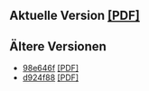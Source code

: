 ## Aktuelle Version [[PDF]](https://github.com/sebastianpech/julia-skriptum/raw/builds/julia-skriptum.pdf)

## Ältere Versionen
- [98e646f](https://github.com/sebastianpech/julia-skriptum/commit/98e646f1d5c29d06635dd5df5181aa1bd627f76e) [[PDF]](https://github.com/sebastianpech/julia-skriptum/raw/builds/98e646f-julia-skriptum.pdf)
- [d924f88](https://github.com/sebastianpech/julia-skriptum/commit/d924f884e590cab488136d81e81c9da9034e02cc) [[PDF]](https://github.com/sebastianpech/julia-skriptum/raw/builds/d924f88-julia-skriptum.pdf)
